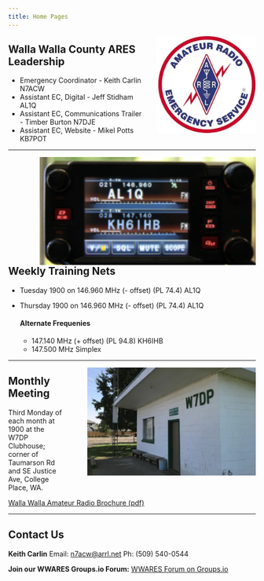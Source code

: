 ```yaml
---
title: Home Pages
---
```

<div>
<img alt="ARES logo" src="/images/ares.jpg" width="200" style="float:right; margin-left: 2rem" />
</div>

## Walla Walla County ARES Leadership

* Emergency Coordinator - Keith Carlin N7ACW
* Assistant EC, Digital - Jeff Stidham AL1Q
* Assistant EC, Communications Trailer - Timber Burton N7DJE
* Assistant EC, Website - Mikel Potts KB7POT


<div class="line-breaker">
</div>

---
<div>
<img alt="W7DP Club House" src="/images/radio.jpg" height="220" style="float:right; margin-left:3rem;" />
</div>

## Weekly Training Nets
* Tuesday 1900 on 146.960 MHz (- offset) (PL 74.4) AL1Q
* Thursday 1900 on 146.960 MHz (- offset) (PL 74.4) AL1Q

  #### Alternate Frequenies
  * 147.140 MHz (+ offset) (PL 94.8) KH6IHB
  * 147.500 MHz Simplex

<div class="line-breaker">
</div>

---
<div>
<img alt="W7DP Club House" src="/images/clubhouse.jpg" height="220" style="float:right; margin-left:3rem;" />
</div>

## Monthly Meeting
Third Monday of each month at 1900 at the W7DP Clubhouse; corner of Taumarson Rd and SE Justice Ave, College Place, WA.

[Walla Walla Amateur Radio Brochure (pdf)](/documents/W7DP_Brouchure_02-18-2021.pdf)


<div class="line-breaker">
</div>

---

## Contact Us

**Keith Carlin**
Email: n7acw@arrl.net
Ph: (509) 540-0544

**Join our WWARES Groups.io Forum:**
[WWARES Forum on Groups.io](https://groups.io/g/WWARES)
